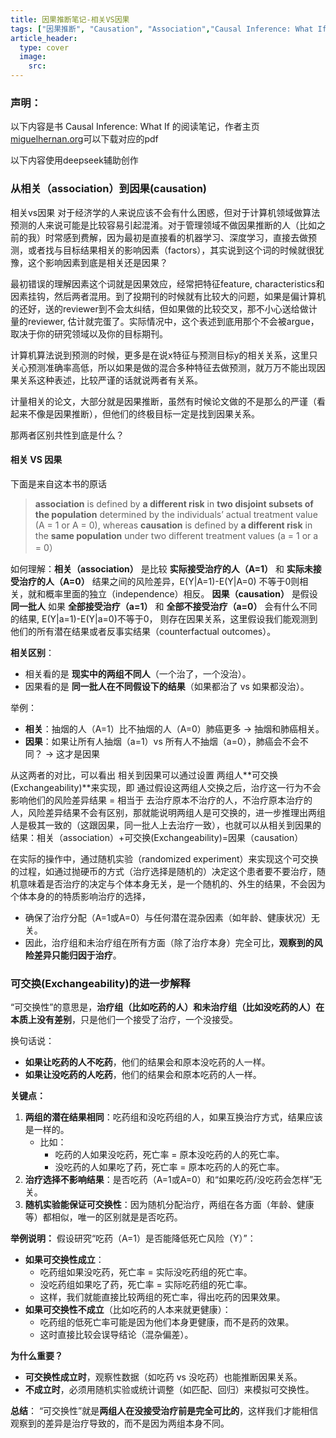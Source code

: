 ```yaml
---
title: 因果推断笔记-相关VS因果
tags: ["因果推断", "Causation", "Association","Causal Inference: What If","相关","因果"]
article_header:
  type: cover
  image:
    src:
---
```




### 声明：

以下内容是书 Causal Inference: What If 的阅读笔记，作者主页[miguelhernan.org](https://miguelhernan.org/whatifbook)可以下载对应的pdf

以下内容使用deepseek辅助创作

### 从相关（association）到因果(causation)

相关vs因果 对于经济学的人来说应该不会有什么困惑，但对于计算机领域做算法预测的人来说可能是比较容易引起混淆。对于管理领域不做因果推断的人（比如之前的我）时常感到费解，因为最初是直接看的机器学习、深度学习，直接去做预测，或者找与目标结果相关的影响因素（factors），其实说到这个词的时候就很犹豫，这个影响因素到底是相关还是因果？

最初错误的理解因素这个词就是因果效应，经常把特征feature, characteristics和因素挂钩，然后两者混用。到了投期刊的时候就有比较大的问题，如果是偏计算机的还好，送的reviewer到不会太纠结，但如果做的比较交叉，那不小心送给做计量的reviewer, 估计就完蛋了。实际情况中，这个表述到底用那个不会被argue，取决于你的研究领域以及你的目标期刊。

计算机算法说到预测的时候，更多是在说x特征与预测目标y的相关关系，这里只关心预测准确率高低，所以如果是做的混合多种特征去做预测，就万万不能出现因果关系这种表述，比较严谨的话就说两者有关系。

计量相关的论文，大部分就是因果推断，虽然有时候论文做的不是那么的严谨（看起来不像是因果推断），但他们的终极目标一定是找到因果关系。

那两者区别共性到底是什么？

#### 相关 VS 因果

下面是来自这本书的原话

> **association** is defined by **a different risk** in **two disjoint subsets of the population** determined by the individuals’ actual treatment value (A = 1 or A = 0), whereas **causation** is defined by **a different risk** in the **same population** under two different treatment values (a = 1 or a = 0）

如何理解：**相关（association）** 是比较 **实际接受治疗的人（A=1）** 和 **实际未接受治疗的人（A=0）** 结果之间的风险差异，E(Y|A=1)-E(Y|A=0) 不等于0则相关，就和概率里面的独立（independence）相反。
**因果（causation）** 是假设 **同一批人** 如果 **全部接受治疗（a=1）** 和 **全部不接受治疗（a=0）** 会有什么不同的结果, E(Y|a=1)-E(Y|a=0)不等于0， 则存在因果关系，这里假设我们能观测到他们的所有潜在结果或者反事实结果（counterfactual outcomes）。

**相关区别**：

- 相关看的是 **现实中的两组不同人**（一个治了，一个没治）。
- 因果看的是 **同一批人在不同假设下的结果**（如果都治了 vs 如果都没治）。

举例：

- **相关**：抽烟的人（A=1）比不抽烟的人（A=0）肺癌更多 → 抽烟和肺癌相关。
- **因果**：如果让所有人抽烟（a=1）vs 所有人不抽烟（a=0），肺癌会不会不同？ → 这才是因果



从这两者的对比，可以看出 相关到因果可以通过设置 两组人**可交换(Exchangeability)**来实现，即 通过假设这两组人交换之后，治疗这一行为不会影响他们的风险差异结果 =  相当于 去治疗原本不治疗的人，不治疗原本治疗的人，风险差异结果不会有区别，那就能说明两组人是可交换的，进一步推理出两组人是极其一致的（这跟因果，同一批人上去治疗一致），也就可以从相关到因果的结果：相关（association）+可交换(Exchangeability)=因果（causation）

在实际的操作中，通过随机实验（randomized experiment）来实现这个可交换的过程，如通过抛硬币的方式（治疗选择是随机的）决定这个患者要不要治疗，随机意味着是否治疗的决定与个体本身无关，是一个随机的、外生的结果，不会因为个体本身的的特质影响治疗的选择，

- 确保了治疗分配（A=1或A=0）与任何潜在混杂因素（如年龄、健康状况）无关。
- 因此，治疗组和未治疗组在所有方面（除了治疗本身）完全可比，**观察到的风险差异只能归因于治疗**。

### 可交换(Exchangeability)的进一步解释

“可交换性”的意思是，**治疗组（比如吃药的人）和未治疗组（比如没吃药的人）在本质上没有差别**，只是他们一个接受了治疗，一个没接受。

换句话说：

- **如果让吃药的人不吃药**，他们的结果会和原本没吃药的人一样。
- **如果让没吃药的人吃药**，他们的结果会和原本吃药的人一样。

**关键点：**

1. **两组的潜在结果相同**：吃药组和没吃药组的人，如果互换治疗方式，结果应该是一样的。
   - 比如：
     - 吃药的人如果没吃药，死亡率 = 原本没吃药的人的死亡率。
     - 没吃药的人如果吃了药，死亡率 = 原本吃药的人的死亡率。
2. **治疗选择不影响结果**：是否吃药（A=1或A=0）和“如果吃药/没吃药会怎样”无关。
3. **随机实验能保证可交换性**：因为随机分配治疗，两组在各方面（年龄、健康等）都相似，唯一的区别就是是否吃药。

**举例说明：**
假设研究“吃药（A=1）是否能降低死亡风险（Y）”：

- **如果可交换性成立**：
  - 吃药组如果没吃药，死亡率 = 实际没吃药组的死亡率。
  - 没吃药组如果吃了药，死亡率 = 实际吃药组的死亡率。
  - 这样，我们就能直接比较两组的死亡率，得出吃药的因果效果。
- **如果可交换性不成立**（比如吃药的人本来就更健康）：
  - 吃药组的低死亡率可能是因为他们本身更健康，而不是药的效果。
  - 这时直接比较会误导结论（混杂偏差）。

**为什么重要？**

- **可交换性成立时**，观察性数据（如吃药 vs 没吃药）也能推断因果关系。
- **不成立时**，必须用随机实验或统计调整（如匹配、回归）来模拟可交换性。

**总结**：
“可交换性”就是**两组人在没接受治疗前是完全可比的**，这样我们才能相信观察到的差异是治疗导致的，而不是因为两组本身不同。
